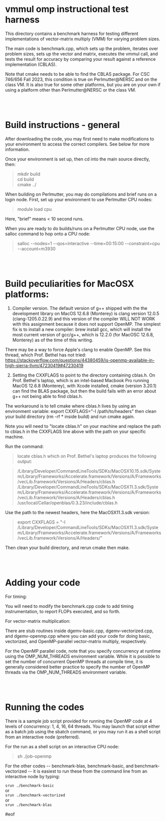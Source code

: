 # vmmul omp instructional test harness

This directory contains a benchmark harness for testing different implementations of
vector-matrix multiply (VMM) for varying problem sizes.

The main code is benchmark.cpp, which sets up the problem, iterates over problem
sizes, sets up the vector and matrix, executes the vmmul call, and tests the
result for accuracy by comparing your result against a reference implementation (CBLAS).

Note that cmake needs to be able to find the CBLAS package. For CSC 746/656 Fall 2023,
this condition is true on Perlmutter@NERSC and on the class VM. It is also true for some
other platforms, but you are on your own if using a platform other than Perlmutter@NERSC
or the class VM.

<br></br>

# Build instructions - general

After downloading the code, you may first need to make modifications to your environment to access the correct compilers. See below for more information.

Once your environment is set up, then cd into the main source directly, then:

> mkdir build  
> cd build  
> cmake ../  

When building on Perlmutter, you may do compilations and brief runs on a login node.  First, 
set up your environment to use Perlmutter CPU nodes:

> module load cpu

Here, "brief" means < 10 second runs.

When you are ready to do builds/runs on a Perlmutter CPU node, use the salloc command to hop onto a CPU node:

> salloc --nodes=1 --qos=interactive --time=00:15:00 --constraint=cpu --account=m3930

<br></br>

# Build peculiarities for MacOSX platforms:

1. Compiler version. The default version of g++ shipped with the the development library on MacOS 12.6.8 (Monterey) is clang version 12.0.5 (clang-1205.0.22.9) and this version of the compiler WILL NOT WORK with this assignment because it does not support OpenMP. The simplest fix is to install a new compiler: brew install gcc, which will install the most current version of gcc/g++, which is 12.2.0 (for MacOSC 12.6.8, Monterey) as of the time of this writing.

There may be a way to force Apple's clang to enable OpenMP. See this thread, which Prof. Bethel has not tried: https://stackoverflow.com/questions/44380459/is-openmp-available-in-high-sierra-llvm/47230419#47230419

2. Setting the CXXFLAGS to point to the directory containing cblas.h.
On Prof. Bethel's laptop, which is an intel-based Macbook Pro running MacOS 12.6.8 (Monterey), with
Xcode installed, cmake (version 3.20.1) can find the BLAS package, but then the build fails with
an error about g++ not being able to find cblas.h.

The workaround is to tell cmake where cblas.h lives by using an environment variable:
export CXXFLAGS="-I /path/to/headers"
then clean your build directory (rm -rf * inside build) and run cmake again. 

Note you will need to "locate cblas.h" on your machine and replace the path to cblas.h
in the CXXFLAGS line above with the path on your specific machine.

Run the command:
> locate cblas.h
which on Prof. Bethel's laptop produces the following output:

> /Library/Developer/CommandLineTools/SDKs/MacOSX10.15.sdk/System/Library/Frameworks/Accelerate.framework/Versions/A/Frameworks/vecLib.framework/Versions/A/Headers/cblas.h
> /Library/Developer/CommandLineTools/SDKs/MacOSX11.3.sdk/System/Library/Frameworks/Accelerate.framework/Versions/A/Frameworks/vecLib.framework/Versions/A/Headers/cblas.h
> /usr/local/Cellar/openblas/0.3.23/include/cblas.h

Use the path to the newest headers, here the MacOSX11.3.sdk version:
> export CXXFLAGS = "-I /Library/Developer/CommandLineTools/SDKs/MacOSX11.3.sdk/System/Library/Frameworks/Accelerate.framework/Versions/A/Frameworks/vecLib.framework/Versions/A/Headers/"

Then clean your build directory, and rerun cmake then make.

<br></br>

# Adding your code

For timing:

You will need to modify the benchmark.cpp code to add timing instrumentation, to 
report FLOPs executed, and so forth.


For vector-matrix multiplication:

There are stub routines inside dgemv-basic.cpp, dgemv-vectorized.cpp, and dgemv-openmp.cpp where you can add your code for doing basic, vectorized, and OpenMP-parallel vector-matrix multiply, respectively.

For the OpenMP parallel code, note that you specify concurrency at runtime using
the OMP_NUM_THREADS environment variable. While it is possible to set the number of
concurrent OpenMP threads at compile time, it is generally considered better practice to
specify the number of OpenMP threads via the OMP_NUM_THREADS environment variable.

<br></br>

# Running the codes

There is a sample job script provided for running the OpenMP code at 4 levels of concurrency: 1, 4, 16, 64 threads. You may launch that script either as a batch job using the sbatch command, or you may run it as a shell script from an interactive node (preferred).

For the run as a shell script on an interactive CPU node:

> sh ./job-openmp

For the other codes -- benchmark-blas, benchmark-basic, and benchmark-vectorized -- it is easiest to run these from the command line from an interactive node by typing:

   `srun ./benchmark-basic`  
   or  
   `srun ./benchmark-vectorized`  
   or  
   `srun ./benchmark-blas`

#eof
